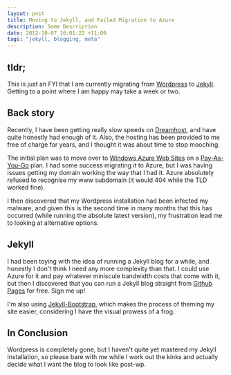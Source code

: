 ```yaml
---
layout: post
title: Moving to Jekyll, and Failed Migration to Azure
description: Some Description
date: 2012-10-07 16:01:22 +11:00
tags: "jekyll, blogging, meta"
---
```


tldr; 
--

This is just an FYI that I am currently migrating from [Wordpress](http://wordpress.org) to [Jekyll](https://github.com/mojombo/jekyll). Getting to a point where I am happy may take a week or two.

Back story
--

Recently, I have been getting really slow speeds on [Dreamhost](http://dreamhost.com/), and have quite honestly had enough of it. Also, the hosting has been provided to me free of charge for years, and I thought it was about time to stop mooching. 

The initial plan was to move over to [Windows Azure Web Sites](https://www.windowsazure.com/en-us/home/scenarios/web-sites/) on a [Pay-As-You-Go](https://www.windowsazure.com/en-us/pricing/calculator/) plan. I had some success migrating it to Azure, but I was having issues getting my domain working the way that I had it. Azure absolutely refused to recognise my www subdomain (it would 404 while the TLD worked fine).

I then discovered that my Wordpress installation had been infected my malware, and given this is the second time in many months that this has occurred (while running the absolute latest version), my frustration lead me to looking at alternative options. 

Jekyll
--

I had been toying with the idea of running a Jekyll blog for a while, and honestly I don't think I need any more complexity than that. I could use Azure for it and pay whatever miniscule bandwidth costs that come with it, but then I discovered that you can run a Jekyll blog straight from [Github Pages](http://pages.github.com/) for free. Sign me up!

I'm also using [Jekyll-Bootstrap](http://jekyllbootstrap.com/), which makes the process of theming my site easier, considering I have the visual prowess of a frog.

In Conclusion
--

Wordpress is completely gone, but I haven't quite yet mastered my Jekyll installation, so please bare with me while I work out the kinks and actually decide what I want the blog to look like post-wp. 